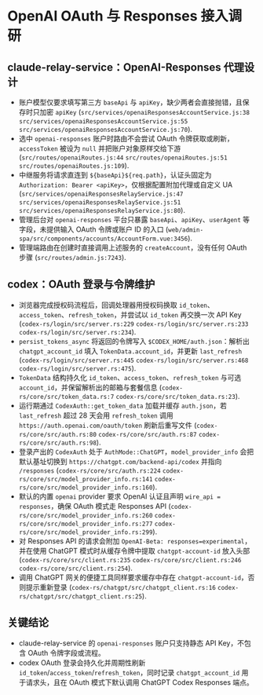 # OpenAI OAuth 与 Responses 接入调研

## claude-relay-service：OpenAI-Responses 代理设计
- 账户模型仅要求填写第三方 `baseApi` 与 `apiKey`，缺少两者会直接抛错，且保存时只加密 `apiKey` (`src/services/openaiResponsesAccountService.js:38` `src/services/openaiResponsesAccountService.js:55` `src/services/openaiResponsesAccountService.js:70`).
- 选中 `openai-responses` 账户时路由不会尝试 OAuth 令牌获取或刷新，`accessToken` 被设为 `null` 并把账户对象原样交给下游 (`src/routes/openaiRoutes.js:44` `src/routes/openaiRoutes.js:51` `src/routes/openaiRoutes.js:109`).
- 中继服务将请求直连到 `${baseApi}${req.path}`，认证头固定为 `Authorization: Bearer <apiKey>`，仅根据配置附加代理或自定义 UA (`src/services/openaiResponsesRelayService.js:47` `src/services/openaiResponsesRelayService.js:51` `src/services/openaiResponsesRelayService.js:80`).
- 管理后台对 `openai-responses` 平台只暴露 `baseApi`、`apiKey`、`userAgent` 等字段，未提供输入 OAuth 令牌或账户 ID 的入口 (`web/admin-spa/src/components/accounts/AccountForm.vue:3456`).
- 管理端路由在创建时直接调用上述服务的 `createAccount`，没有任何 OAuth 步骤 (`src/routes/admin.js:7243`).

## codex：OAuth 登录与令牌维护
- 浏览器完成授权码流程后，回调处理器用授权码换取 `id_token`、`access_token`、`refresh_token`，并尝试以 `id_token` 再交换一次 API Key (`codex-rs/login/src/server.rs:229` `codex-rs/login/src/server.rs:233` `codex-rs/login/src/server.rs:234`).
- `persist_tokens_async` 将返回的令牌写入 `$CODEX_HOME/auth.json`：解析出 `chatgpt_account_id` 填入 `TokenData.account_id`，并更新 `last_refresh` (`codex-rs/login/src/server.rs:445` `codex-rs/login/src/server.rs:468` `codex-rs/login/src/server.rs:475`).
- `TokenData` 结构持久化 `id_token`、`access_token`、`refresh_token` 与可选 `account_id`，并保留解析出的邮箱与套餐信息 (`codex-rs/core/src/token_data.rs:7` `codex-rs/core/src/token_data.rs:23`).
- 运行期通过 `CodexAuth::get_token_data` 加载并缓存 `auth.json`，若 `last_refresh` 超过 28 天会用 `refresh_token` 调用 `https://auth.openai.com/oauth/token` 刷新后重写文件 (`codex-rs/core/src/auth.rs:80` `codex-rs/core/src/auth.rs:87` `codex-rs/core/src/auth.rs:98`).
- 登录产出的 `CodexAuth` 处于 `AuthMode::ChatGPT`，`model_provider_info` 会把默认基址切换到 `https://chatgpt.com/backend-api/codex` 并指向 `/responses` (`codex-rs/core/src/auth.rs:224` `codex-rs/core/src/model_provider_info.rs:141` `codex-rs/core/src/model_provider_info.rs:160`).
- 默认的内置 `openai` provider 要求 OpenAI 认证且声明 `wire_api = responses`，确保 OAuth 模式走 Responses API (`codex-rs/core/src/model_provider_info.rs:260` `codex-rs/core/src/model_provider_info.rs:277` `codex-rs/core/src/model_provider_info.rs:299`).
- 对 Responses API 的请求会附加 `OpenAI-Beta: responses=experimental`，并在使用 ChatGPT 模式时从缓存令牌中提取 `chatgpt-account-id` 放入头部 (`codex-rs/core/src/client.rs:235` `codex-rs/core/src/client.rs:246` `codex-rs/core/src/client.rs:254`).
- 调用 ChatGPT 网关的便捷工具同样要求缓存中存在 `chatgpt-account-id`，否则提示重新登录 (`codex-rs/chatgpt/src/chatgpt_client.rs:16` `codex-rs/chatgpt/src/chatgpt_client.rs:25`).

## 关键结论
- claude-relay-service 的 `openai-responses` 账户只支持静态 API Key，不包含 OAuth 令牌字段或流程。
- codex OAuth 登录会持久化并周期性刷新 `id_token`/`access_token`/`refresh_token`，同时记录 `chatgpt_account_id` 用于请求头，且在 OAuth 模式下默认调用 ChatGPT Codex Responses 端点。

